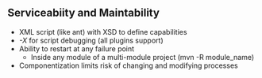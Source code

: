 ## Serviceabiity and Maintability

* XML script (like ant) with XSD to define capabilities
* *-X* for script debugging (all plugins support)
* Ability to restart at any failure point
  * Inside any module of a multi-module project (mvn -R module_name)
* Componentization limits risk of changing and modifying processes
